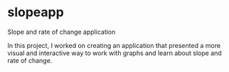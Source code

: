# slopeapp
Slope and rate of change application

In this project, I worked on creating an application that presented a more visual and interactive way to work with graphs and learn
about slope and rate of change.
